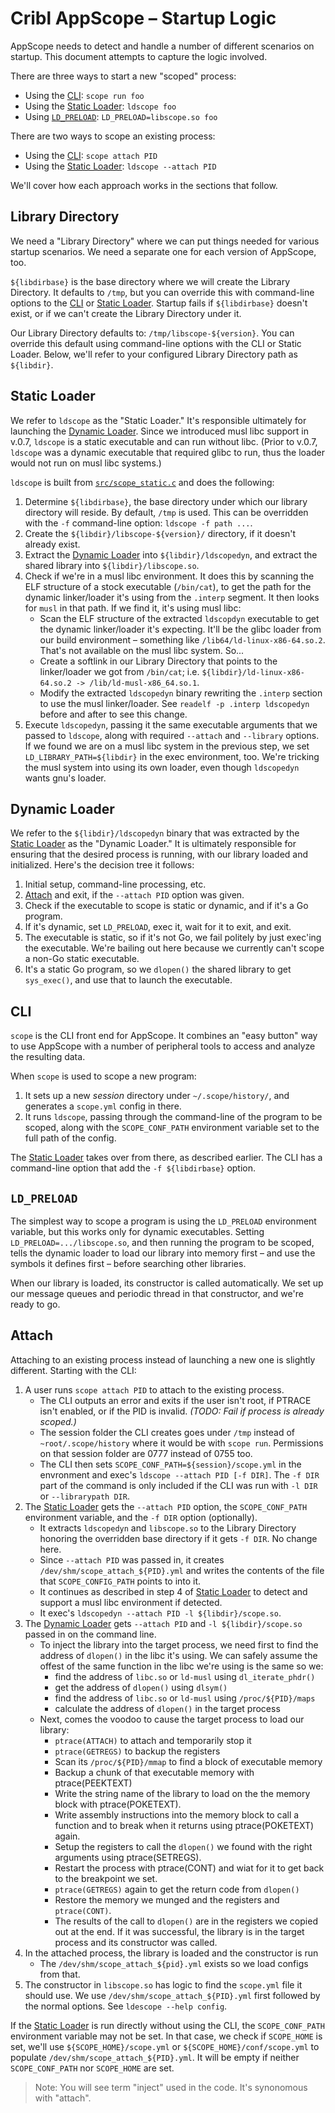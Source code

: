 # Cribl AppScope – Startup Logic

AppScope needs to detect and handle a number of different scenarios on startup. This document attempts to capture the logic involved.

There are three ways to start a new "scoped" process:

* Using the [CLI](#cli): `scope run foo`
* Using the [Static Loader](#static-loader): `ldscope foo`
* Using [`LD_PRELOAD`](#ld_preload): `LD_PRELOAD=libscope.so foo`

There are two ways to scope an existing process:

* Using the [CLI](#cli): `scope attach PID`
* Using the [Static Loader](#static-loader): `ldscope --attach PID`

We'll cover how each approach works in the sections that follow.

## Library Directory

We need a "Library Directory" where we can put things needed for various startup scenarios. We need a separate one for each version of AppScope, too.

`${libdirbase}` is the base directory where we will create the Library Directory. It defaults to `/tmp`, but you can override this with command-line options to the [CLI](#cli) or [Static Loader](#static-loader). Startup fails if `${libdirbase}` doesn't exist, or if we can't create the Library Directory under it.

Our Library Directory defaults to: `/tmp/libscope-${version}`. You can override this default using command-line options with the CLI or Static Loader. Below, we'll refer to your configured Library Directory path as `${libdir}`.

## Static Loader

We refer to `ldscope` as the "Static Loader." It's responsible ultimately for launching the [Dynamic Loader](#dynamic-loader). Since we introduced musl libc support in v.0.7, `ldscope` is a static executable and can run without libc. (Prior to v.0.7, `ldscope` was a dynamic executable that required glibc to run, thus the loader would not run on musl libc systems.)

`ldscope` is built from [`src/scope_static.c`](../src/scope_static.c) and does the following:

1. Determine `${libdirbase}`, the base directory under which our library directory will reside. By default, `/tmp` is used. This can be overridden with the `-f` command-line option: `ldscope -f path ...`.
2. Create the `${libdir}/libscope-${version}/` directory, if it doesn't already exist.
3. Extract the [Dynamic Loader](#dynamic-loader) into `${libdir}/ldscopedyn`, and extract the shared library into `${libdir}/libscope.so`.
4. Check if we're in a musl libc environment. It does this by scanning the ELF structure of a stock executable (`/bin/cat`), to get the path for the dynamic linker/loader it's using from the `.interp` segment. It then looks for `musl` in that path. If we find it, it's using musl libc:
    * Scan the ELF structure of the extracted `ldscopdyn` executable to get the dynamic linker/loader it's expecting. It'll be the glibc loader from our build environment – something like `/lib64/ld-linux-x86-64.so.2`. That's not available on the musl libc system. So...
    * Create a softlink in our Library Directory that points to the linker/loader we got  from `/bin/cat`; i.e. `${libdir}/ld-linux-x86-64.so.2 -> /lib/ld-musl-x86_64.so.1`.
    * Modify the extracted `ldscopedyn` binary rewriting the `.interp` section to use the musl linker/loader. See `readelf -p .interp ldscopedyn` before and after to see this change.
5. Execute `ldscopedyn`, passing it the same executable arguments that we passed to `ldscope`, along with required `--attach` and `--library` options. If we found we are on a musl libc system in the previous step, we set `LD_LIBRARY_PATH=${libdir}` in the exec environment, too. We're tricking the musl system into using its own loader, even though `ldscopedyn` wants gnu's loader.

## Dynamic Loader

We refer to the `${libdir}/ldscopedyn` binary that was extracted by the [Static Loader](#static-loader) as the "Dynamic Loader." It is ultimately responsible for ensuring that the desired process is running, with our library loaded and initialized. Here's the decision tree it follows:

1. Initial setup, command-line processing, etc.
2. [Attach](#attach) and exit, if the `--attach PID` option was given.
3. Check if the executable to scope is static or dynamic, and if it's a Go program.
4. If it's dynamic, set `LD_PRELOAD`, exec it, wait for it to exit, and exit.
5. The executable is static, so if it's not Go, we fail politely by just exec'ing the executable. We're bailing out here because we currently can't scope a non-Go static executable.
6. It's a static Go program, so we `dlopen()` the shared library to get `sys_exec()`, and use that to launch the executable.

## CLI

`scope` is the CLI front end for AppScope. It combines an "easy button" way to use AppScope with a number of peripheral tools to access and analyze the resulting data.

When `scope` is used to scope a new program:

1. It sets up a new _session_ directory under `~/.scope/history/`, and generates a `scope.yml` config in there.
2. It runs `ldscope`, passing through the command-line of the program to be scoped, along with the `SCOPE_CONF_PATH` environment variable set to the full path of the config.

The [Static Loader](#static-loader) takes over from there, as described earlier. The CLI has a command-line option that add the `-f ${libdirbase}` option.

## `LD_PRELOAD`

The simplest way to scope a program is using the `LD_PRELOAD` environment variable, but this works only for dynamic executables. Setting `LD_PRELOAD=.../libscope.so`, and then running the program to be scoped, tells the dynamic loader to load our library into memory first – and use the symbols it defines first – before searching other libraries. 

When our library is loaded, its constructor is called automatically. We set up our message queues and periodic thread in that constructor, and we're ready to go.

## Attach

Attaching to an existing process instead of launching a new one is slightly different. Starting with the CLI:

1. A user runs `scope attach PID` to attach to the existing process. 
    * The CLI outputs an error and exits if the user isn't root, if PTRACE isn't enabled, or if the PID is invalid. _(TODO: Fail if process is already scoped.)_
    * The session folder the CLI creates goes under `/tmp` instead of `~root/.scope/history` where it would be with `scope run`. Permissions on that session folder are 0777 instead of 0755 too.
    * The CLI then sets `SCOPE_CONF_PATH=${session}/scope.yml` in the envronment and exec's `ldscope --attach PID [-f DIR]`. The `-f DIR` part of the command is only included if the CLI was run with `-l DIR` or `--librarypath DIR`.
2. The [Static Loader](#static-loader) gets the `--attach PID` option, the `SCOPE_CONF_PATH` environment variable, and the `-f DIR` option (optionally).
    * It extracts `ldscopedyn` and `libscope.so` to the Library Directory honoring the overridden base directory if it gets `-f DIR`. No change here.
    * Since `--attach PID` was passed in, it creates `/dev/shm/scope_attach_${PID}.yml` and writes the contents of the file that `SCOPE_CONFIG_PATH` points to into it.
    * It continues as described in step 4 of [Static Loader](#static-loader) to detect and support a musl libc environment if detected.
    * It exec's `ldscopedyn --attach PID -l ${libdir}/scope.so`.
3. The [Dynamic Loader](#dynamic-loader) gets `--attach PID` and `-l ${libdir}/scope.so` passed in on the command line.
    * To inject the library into the target process, we need first to find the address of `dlopen()` in the libc it's using. We can safely assume the offest of the same function in the libc we're using is the same so we:
        * find the address of `libc.so` or `ld-musl` using `dl_iterate_phdr()`
        * get the address of `dlopen()` using `dlsym()`
        * find the address of `libc.so` or `ld-musl` using `/proc/${PID}/maps`
        * calculate the address of `dlopen()` in the target process
    * Next, comes the voodoo to cause the target process to load our library:
        * `ptrace(ATTACH)` to attach and temporarily stop it
        * `ptrace(GETREGS)` to backup the registers
        * Scan its `/proc/${PID}/mmap` to find a block of executable memory
        * Backup a chunk of that executable memory with ptrace(PEEKTEXT)
        * Write the string name of the library to load on the the memory block with ptrace(POKETEXT).
        * Write assembly instructions into the memory block to call a function and to break when it returns using ptrace(POKETEXT) again.
        * Setup the registers to call the `dlopen()` we found with the right arguments using ptrace(SETREGS).
        * Restart the process with ptrace(CONT) and wiat for it to get back to the breakpoint we set.
        * `ptrace(GETREGS)` again to get the return code from `dlopen()`
        * Restore the memory we munged and the registers and `ptrace(CONT)`.
        * The results of the call to `dlopen()` are in the registers we copied out at the end. If it was successful, the library is in the target process and its constructor was called.
4. In the attached process, the library is loaded and the constructor is run
    * The `/dev/shm/scope_attach_${pid}.yml` exists so we load configs from that.
4. The constructor in `libscope.so` has logic to find the `scope.yml` file it should use. We use `/dev/shm/scope_attach_${PID}.yml` first followed by the normal options. See `ldescope --help config`.

If the [Static Loader](#static-loader) is run directly without using the CLI, the `SCOPE_CONF_PATH` environment variable may not be set. In that case, we check if `SCOPE_HOME` is set, we'll use `${SCOPE_HOME}/scope.yml` or `${SCOPE_HOME}/conf/scope.yml` to populate `/dev/shm/scope_attach_${PID}.yml`. It will be empty if neither `SCOPE_CONF_PATH` nor `SCOPE_HOME` are set.

> Note: You will see term "inject" used in the code. It's synonomous with "attach".
